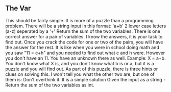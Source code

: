 ## The Var

This should be fairly simple. It is more of a puzzle than a programming problem. There will be a string input in this
format: 'a+b' 2 lower case letters (a-z) seperated by a '+' Return the sum of the two variables. There is one correct
answer for a pair of variables. I know the answers, it is your task to find out. Once you crack the code for one or two
of the pairs, you will have the answer for the rest. It is like when you were in school doing math and you saw "11 =
c+h" and you needed to find out what c and h were. However you don't have an 11. You have an unknown there as well.
Example:
X = a+b. You don't know what X is, and you don't know what b is or a, but it is a puzzle and you will find out. As part
of this puzzle, there is three hints or clues on solving this. I won't tell you what the other two are, but one of them
is: Don't overthink it. It is a simple solution Given the input as a string - Return the sum of the two variables as
int.
